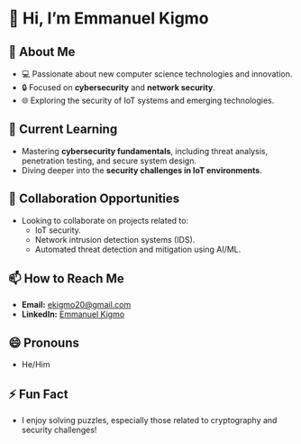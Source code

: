 # 👋 Hi, I’m Emmanuel Kigmo

## 👀 About Me
- 💻 Passionate about new computer science technologies and innovation.  
- 🔒 Focused on **cybersecurity** and **network security**.  
- 🌐 Exploring the security of IoT systems and emerging technologies.  

## 🌱 Current Learning
- Mastering **cybersecurity fundamentals**, including threat analysis, penetration testing, and secure system design.  
- Diving deeper into the **security challenges in IoT environments**.  

## 💞️ Collaboration Opportunities
- Looking to collaborate on projects related to:
  - IoT security.
  - Network intrusion detection systems (IDS).
  - Automated threat detection and mitigation using AI/ML.

## 📫 How to Reach Me
- **Email:** ekigmo20@gmail.com
- **LinkedIn:** [Emmanuel Kigmo](https://www.linkedin.com/in/emmanuel-kigmo/)  

## 😄 Pronouns
- He/Him  

## ⚡ Fun Fact
- I enjoy solving puzzles, especially those related to cryptography and security challenges!  
<!---
emmanuel-kigmo/emmanuel-kigmo is a ✨ special ✨ repository because its `README.md` (this file) appears on your GitHub profile.
You can click the Preview link to take a look at your changes.
--->
